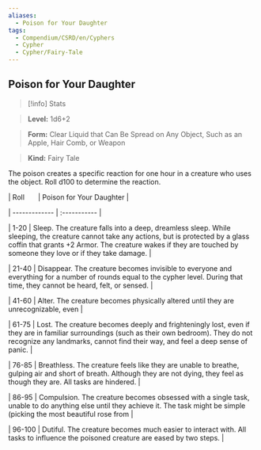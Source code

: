 ```yaml
---
aliases:
  - Poison for Your Daughter
tags:
  - Compendium/CSRD/en/Cyphers
  - Cypher
  - Cypher/Fairy-Tale
---
```

  
    
## Poison for Your Daughter    
>[!info] Stats    
> **Level:** 1d6+2    
> **Form:** Clear Liquid that Can Be Spread on Any Object, Such as an Apple, Hair Comb, or Weapon    
> **Kind:** Fairy Tale  
    
The poison creates a specific reaction for one hour in a creature who uses the object. Roll d100 to determine the reaction.    
  
|  Roll &nbsp; &nbsp; &nbsp; | Poison for Your Daughter  |    
| ------------- | :----------- |    
| 1-20 | Sleep. The creature falls into a deep, dreamless sleep. While sleeping, the creature cannot take any actions, but is protected by a glass coffin that grants +2 Armor. The creature wakes if they are touched by someone they love or if they take damage. |    
| 21-40 | Disappear. The creature becomes invisible to everyone and everything for a number of rounds equal to the cypher level. During that time, they cannot be heard, felt, or sensed. |    
| 41-60 | Alter. The creature becomes physically altered until they are unrecognizable, even |    
| 61-75 | Lost. The creature becomes deeply and frighteningly lost, even if they are in familiar surroundings (such as their own bedroom). They do not recognize any landmarks, cannot find their way, and feel a deep sense of panic. |    
| 76-85 | Breathless. The creature feels like they are unable to breathe, gulping air and short of breath. Although they are not dying, they feel as though they are. All tasks are hindered. |    
| 86-95 | Compulsion. The creature becomes obsessed with a single task, unable to do anything else until they achieve it. The task might be simple (picking the most beautiful rose from |    
| 96-100 | Dutiful. The creature becomes much easier to interact with. All tasks to influence the poisoned creature are eased by two steps. |